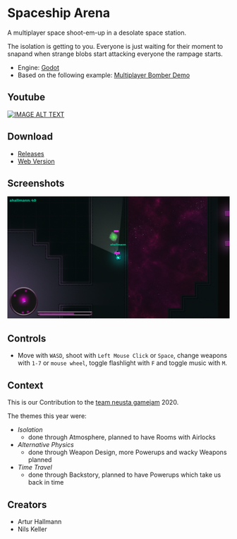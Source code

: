 # Spaceship Arena

A multiplayer space shoot-em-up in a desolate space station.

The isolation is getting to you. Everyone is just waiting for their moment to snapand when strange blobs start attacking everyone the rampage starts.

- Engine: [Godot](https://godotengine.org/)
- Based on the following example: [Multiplayer Bomber Demo](https://godotengine.org/asset-library/asset/139)

## Youtube

[![IMAGE ALT TEXT](http://img.youtube.com/vi/TZ-BwkwCHXw/0.jpg)](http://www.youtube.com/watch?v=TZ-BwkwCHXw "Introduction Video")

## Download

- [Releases](https://github.com/arturh85/gamejam2020/releases)
- [Web Version](https://arturh85.github.io/gamejam2020/)

## Screenshots

![Screenshot](screenshots/game.png)

## Controls

- Move with `WASD`, shoot with `Left Mouse Click` or `Space`, change weapons with `1-7` or `mouse wheel`, toggle flashlight with `F` and toggle music with `M`.

## Context

This is our Contribution to the [team neusta gamejam](http://team-neusta-gamejam.de/) 2020.

The themes this year were: 
- *Isolation*
  - done through Atmosphere, planned to have Rooms with Airlocks 
- *Alternative Physics*
  - done through Weapon Design, more Powerups and wacky Weapons planned
- *Time Travel*
  - done through Backstory, planned to have Powerups which take us back in time

## Creators

- Artur Hallmann
- Nils Keller
